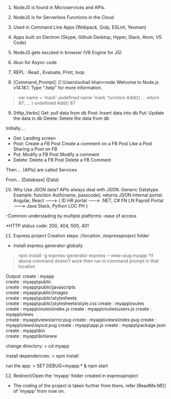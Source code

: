 1. NodeJS is found in Microservices and APIs.
2. NodeJS is for Serverless Functions in the Cloud
3. Used in Command Line Apps (Webpack, Gulp, ESLint, Yeoman)
4. Apps built on Electron (Skype, Github Desktop, Hyper, Slack, Atom, VS Code)
5. NodeJS gets excuted in browser (V8 Engine for JS)
6. libuv for Async code
7. REPL : Read , Evaluate, Print, loop

8. [Command_Prompt]:
C:\Users\sohail khan>node
Welcome to Node.js v14.18.1.
Type ".help" for more information.
> var name = 'mark'
undefined
> name
'mark'
> function Add(){
... return 87;
... }
undefined
> Add()
87

9. [Http_Verbs]
Get: pull data from db
Post: Insert data into db
Put: Update the data in db
Delete: Delete the data from db

[Example]:
[Facebook]
Initially....
- Get: Landing screen
- Post: Create a FB Post
        Create a comment on a FB Post
        Like a Post
        Sharing a Post on FB
- Put: Modify a FB Post
       Modify a comment
- Delete: Delete a FB Post
          Delete a FB Comment

Then....
[APIs] are called 
Services

From...
[Database] (Data)

10. Why Use JSON data?
APIs always deal with JSON.
Generic Datatype.
Example:
                                                function Auth(name, passcode);
                                                returns JSON 
Internal portal: Angular, React --->            {
                                                    ID
HR portal ---> .NET, C#                             FN
                                                    LN
Payroll Portal ---> Java Stack, Python              LOC
                                                    PH
                                                }

-Common understading by multiple platforms
-ease of access

*HTTP status code: 200, 404, 500, 401 

11. Express  project Creation steps:
//location ./expressproject folder

- install express generator globally
>npm install -g express-generator
>express --view=pug myapp
*if above command doesn't work then run in command prompt in that location

Output:
create : myapp\
   create : myapp\public\
   create : myapp\public\javascripts\
   create : myapp\public\images\
   create : myapp\public\stylesheets\
   create : myapp\public\stylesheets\style.css
   create : myapp\routes\
   create : myapp\routes\index.js
   create : myapp\routes\users.js
   create : myapp\views\
   create : myapp\views\error.pug
   create : myapp\views\index.pug
   create : myapp\views\layout.pug
   create : myapp\app.js
   create : myapp\package.json
   create : myapp\bin\
   create : myapp\bin\www

   change directory:
     > cd myapp

   install dependencies:
     > npm install

   run the app:
     > SET DEBUG=myapp:* & npm start

12. Redirect/Open the 'myapp' folder created in expressproject
- The coding of the project is taken further from there, refer [ReadMe.MD] of 'myapp' from now on.
